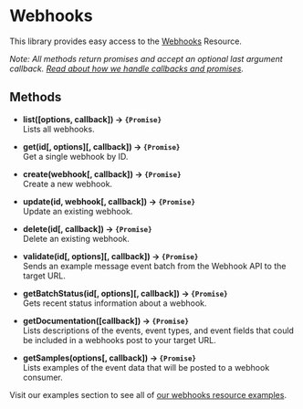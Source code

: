 # Webhooks

This library provides easy access to the [Webhooks](https://developers.sparkpost.com/api/webhooks) Resource.

*Note: All methods return promises and accept an optional last argument callback. [Read about how we handle callbacks and promises](/docs/async.md).*

## Methods
* **list([options, callback]) &rarr; `{Promise}`**<br />
  Lists all webhooks.

* **get(id[, options][, callback]) &rarr; `{Promise}`**<br />
  Get a single webhook by ID.

* **create(webhook[, callback]) &rarr; `{Promise}`**<br />
  Create a new webhook.

* **update(id, webhook[, callback]) &rarr; `{Promise}`**<br />
  Update an existing webhook.

* **delete(id[, callback]) &rarr; `{Promise}`**<br />
  Delete an existing webhook.

* **validate(id[, options][, callback]) &rarr; `{Promise}`**<br />
  Sends an example message event batch from the Webhook API to the target URL.

* **getBatchStatus(id[, options][, callback]) &rarr; `{Promise}`**<br />
  Gets recent status information about a webhook.

* **getDocumentation([callback]) &rarr; `{Promise}`**<br />
  Lists descriptions of the events, event types, and event fields that could be included in a webhooks post to your target URL.

* **getSamples(options[, callback]) &rarr; `{Promise}`**<br />
  Lists examples of the event data that will be posted to a webhook consumer.


Visit our examples section to see all of [our webhooks resource examples](/examples/webhooks).
